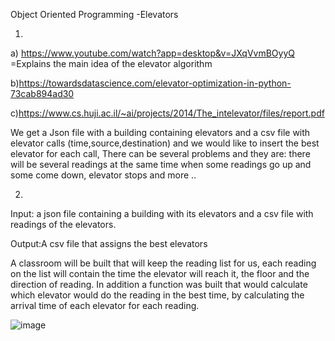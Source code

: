 Object Oriented Programming -Elevators

1. 
a) https://www.youtube.com/watch?app=desktop&v=JXqVvmBOyyQ =Explains the main idea of the elevator algorithm

b)https://towardsdatascience.com/elevator-optimization-in-python-73cab894ad30

c)https://www.cs.huji.ac.il/~ai/projects/2014/The_intelevator/files/report.pdf 

We get a Json file with a building containing elevators and a csv file with elevator calls (time,source,destination) and we would like to insert the best elevator for each call,
There can be several problems and they are: there will be several readings at the same time when some readings go up and some come down, elevator stops and more ..

2.
Input: a json file containing a building with its elevators and a csv file with readings of the elevators.

Output:A csv file that assigns the best elevators

A classroom will be built that will keep the reading list for us, 
each reading on the list will contain the time the elevator will reach it,
the floor and the direction of reading.
In addition a function was built that would calculate which elevator would do the reading in the best time,
by calculating the arrival time of each elevator for each reading.

![image](https://user-images.githubusercontent.com/93525881/142435745-db1152d0-9804-4274-8f06-980f9e465b53.png)
